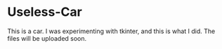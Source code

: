 # Useless-Car
This is a car. I was experimenting with tkinter, and this is what I did.
The files will be uploaded soon.
